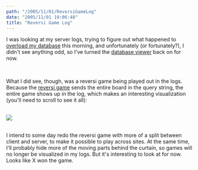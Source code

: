 ```yaml
---
path: "/2005/11/01/ReversiGameLog" 
date: "2005/11/01 19:06:40" 
title: "Reversi Game Log" 
---
```

<p>I was looking at my server logs, trying to figure out what happened to <a href="http://typewriting.org/2005/11/01/Database_Trouble/">overload my database</a> this morning, and unfortunately (or fortunately?), I didn't see anything odd, so I've turned the <a href="http://www.randomchaos.com/database/">database viewer</a> back on for now.</p><br><p>What I did see, though, was a reversi game being played out in the logs. Because the <a href="http://www.randomchaos.com/games/reversi/">reversi game</a> sends the entire board in the query string, the entire game shows up in the log, which makes an interesting visualization (you'll need to scroll to see it all):</p><br><div style="overflow: auto; width: 580px;"><img src="http://typewriting.org/image/article/content/reversi.png" /></div><br><p>I intend to some day redo the reversi game with more of a split between client and server, to make it possible to play across sites. At the same time, I'll probably hide more of the moving parts behind the curtain, so games will no longer be visualized in my logs. But it's interesting to look at for now. Looks like X won the game.</p>